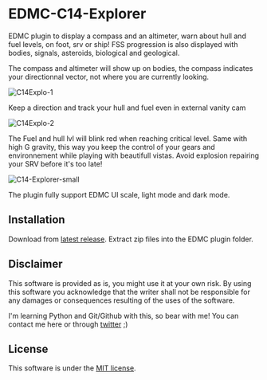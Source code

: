 # EDMC-C14-Explorer
EDMC plugin to display a compass and an altimeter, warn about hull and fuel levels, on foot, srv or ship!
FSS progression is also displayed with bodies, signals, asteroids, biological and geological.

The compass and altimeter will show up on bodies, the compass indicates your directionnal vector, not where you are currently looking.

![C14Explo-1](https://user-images.githubusercontent.com/114026279/229381505-3cdbb570-2526-4641-a37c-5f33d50831cc.jpg)

Keep a direction and track your hull and fuel even in external vanity cam

![C14Explo-2](https://user-images.githubusercontent.com/114026279/229381511-ebcb289c-5b6b-44cb-a281-e0cfaf1b476a.jpg)

The Fuel and hull lvl will blink red when reaching critical level. Same with high G gravity, this way you keep the control of your gears and environnement while playing with beautifull vistas. Avoid explosion repairing your SRV before it's too late!

![C14-Explorer-small](https://user-images.githubusercontent.com/114026279/230783689-db79e6ac-3ddd-4e7c-b49d-0f06c2706cd5.png)

The plugin fully support EDMC UI scale, light mode and dark mode.

Installation
---
Download from [latest release](https://github.com/Caprica-XIV/EDMC-C14-Explorer/releases/tag/0.4.3).
Extract zip files into the EDMC plugin folder.

Disclaimer
--------
This software is provided as is, you might use it at your own risk.
By using this software you acknowledge that the writer shall not be responsible for any damages or consequences resulting of the uses of the software.

I'm learning Python and Git/Github with this, so bear with me!
You can contact me here or through [twitter](https://twitter.com/CmdrXiv) ;)

License
-------
This software is under the [MIT license](https://github.com/Caprica-XIV/EDMC-C14-Explorer/blob/main/LICENSE).
